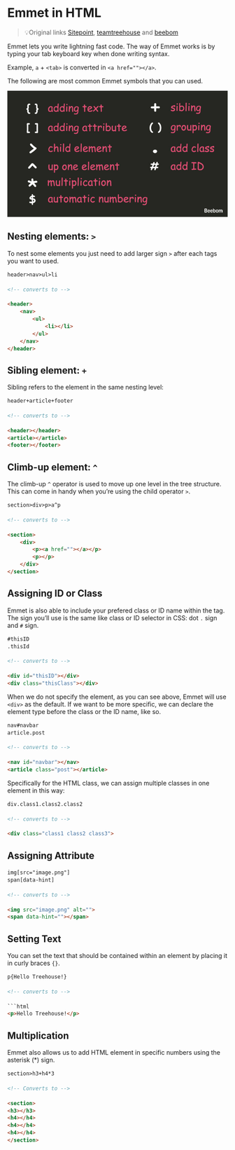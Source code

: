 # Emmet in HTML

>💡Original links [Sitepoint](https://www.sitepoint.com/faster-workflow-mastering-emmet-part-1/),
>[teamtreehouse](https://blog.teamtreehouse.com/using-emmet-speed-front-end-web-development) and [beebom](https://beebom.com/best-emmet-tips-to-code-htmlcss-fast/)

Emmet lets you write lightning fast code. The way of Emmet works is by typing your tab keyboard key when done writing syntax.

Example, `a` + `<tab>` is converted in `<a href=""></a>`.

The following are most common Emmet symbols that you can used.

![Common Syntax](resources/common-syntax.jpg)

## Nesting elements: `>`

To nest some elements you just need to add larger sign `>` after each tags you want to used.

```html
header>nav>ul>li

<!-- converts to -->

<header>
    <nav>
        <ul>
            <li></li>
        </ul>
    </nav>
</header>
```

## Sibling element: `+`

Sibling refers to the element in the same nesting level:

```html
header+article+footer

<!-- converts to -->

<header></header>
<article></article>
<footer></footer>
```

## Climb-up element: `^`

The climb-up `^` operator is used to move up one level in the tree structure. This can come in handy when you’re using the child operator `>`.

```html
section>div>p>a^p

<!-- converts to -->

<section>
    <div>
        <p><a href=""></a></p>
        <p></p>
    </div>
</section>
```

## Assigning ID or Class

Emmet is also able to include your prefered class or ID name within the tag. The sign you’ll use is the same like class or ID selector in CSS: dot `.` sign and `#` sign.

```html
#thisID
.thisId

<!-- converts to -->

<div id="thisID"></div>
<div class="thisClass"></div>
```

When we do not specify the element, as you can see above, Emmet will use `<div>` as the default. If we want to be more specific, we can declare the element type before the class or the ID name, like so.

```html
nav#navbar
article.post

<!-- converts to -->

<nav id="navbar"></nav>
<article class="post"></article>
```

Specifically for the HTML class, we can assign multiple classes in one element in this way:

```html
div.class1.class2.class2

<!-- converts to -->

<div class="class1 class2 class3">
```

## Assigning Attribute

```html
img[src="image.png"]
span[data-hint]

<!-- converts to -->

<img src="image.png" alt="">
<span data-hint=""></span>
```

## Setting Text

You can set the text that should be contained within an element by placing it in curly braces `{}`.

```html
p{Hello Treehouse!}

<!-- converts to -->

```html
<p>Hello Treehouse!</p>
```

## Multiplication

Emmet also allows us to add HTML element in specific numbers using the asterisk (*) sign.

```html
section>h3+h4*3

<!-- Converts to -->

<section>
<h3></h3>
<h4></h4>
<h4></h4>
<h4></h4>
</section>
```